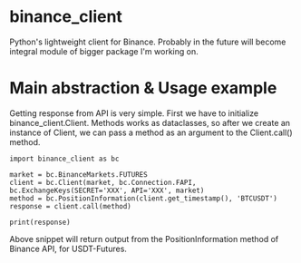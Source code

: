 # binance_client
Python's lightweight client for Binance. Probably in the future will become integral module of bigger package I'm working on.

# Main abstraction & Usage example

Getting response from API is very simple. First we have to initialize binance_client.Client.
Methods works as dataclasses, so after we create an instance of Client, we can pass a method as an argument to the Client.call() method.

```
import binance_client as bc

market = bc.BinanceMarkets.FUTURES
client = bc.Client(market, bc.Connection.FAPI, bc.ExchangeKeys(SECRET='XXX', API='XXX', market)
method = bc.PositionInformation(client.get_timestamp(), 'BTCUSDT')
response = client.call(method)

print(response)
```

Above snippet will return output from the PositionInformation method of Binance API, for USDT-Futures.
